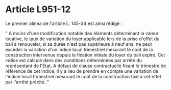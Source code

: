 # Article L951-12

Le premier alinéa de l'article L. 145-34 est ainsi rédigé :

" A moins d'une modification notable des éléments déterminant la valeur locative, le taux de variation du loyer applicable lors de la prise d'effet du bail à renouveler, si sa durée n'est pas supérieure à neuf ans, ne peut excéder la variation d'un indice local trimestriel mesurant le coût de la construction intervenue depuis la fixation initiale du loyer du bail expiré. Cet indice est calculé dans des conditions déterminées par arrêté du représentant de l'Etat. A défaut de clause contractuelle fixant le trimestre de référence de cet indice, il y a lieu de prendre en compte une variation de l'indice local trimestriel mesurant le coût de la construction fixé à cet effet par l'arrêté précité. "
